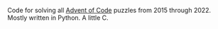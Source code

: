 Code for solving all [Advent of Code](https://adventofcode.com/) puzzles
from 2015 through 2022. Mostly written in Python. A little C.
